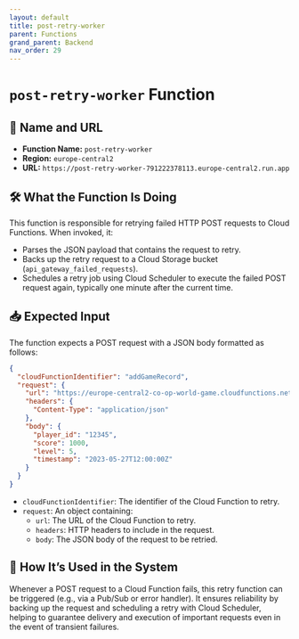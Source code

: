 ```yaml
---
layout: default
title: post-retry-worker
parent: Functions
grand_parent: Backend
nav_order: 29
---
```


# `post-retry-worker` Function

## 🔗 Name and URL

- **Function Name:** `post-retry-worker`
- **Region:** `europe-central2`
- **URL:** `https://post-retry-worker-791222378113.europe-central2.run.app`

## 🛠️ What the Function Is Doing

This function is responsible for retrying failed HTTP POST requests to Cloud Functions. When invoked, it:

- Parses the JSON payload that contains the request to retry.
- Backs up the retry request to a Cloud Storage bucket (`api_gateway_failed_requests`).
- Schedules a retry job using Cloud Scheduler to execute the failed POST request again, typically one minute after the current time.

## 📥 Expected Input

The function expects a POST request with a JSON body formatted as follows:

```json
{
  "cloudFunctionIdentifier": "addGameRecord",
  "request": {
    "url": "https://europe-central2-co-op-world-game.cloudfunctions.net/",
    "headers": {
      "Content-Type": "application/json"
    },
    "body": {
      "player_id": "12345",
      "score": 1000,
      "level": 5,
      "timestamp": "2023-05-27T12:00:00Z"
    }
  }
}
```

- `cloudFunctionIdentifier`: The identifier of the Cloud Function to retry.
- `request`: An object containing:
  - `url`: The URL of the Cloud Function to retry.
  - `headers`: HTTP headers to include in the request.
  - `body`: The JSON body of the request to be retried.

## 🔄 How It’s Used in the System

Whenever a POST request to a Cloud Function fails, this retry function can be triggered (e.g., via a Pub/Sub or error handler). It ensures reliability by backing up the request and scheduling a retry with Cloud Scheduler, helping to guarantee delivery and execution of important requests even in the event of transient failures.
